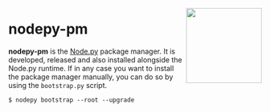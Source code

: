 <img src="https://i.imgur.com/IfmOKFI.png" align="right" width="150px"></img>

# nodepy-pm

**nodepy-pm** is the [Node.py] package manager. It is developed, released
and also installed alongside the Node.py runtime. If in any case you want
to install the package manager manually, you can do so by using the
`bootstrap.py` script.

    $ nodepy bootstrap --root --upgrade

  [Node.py]: https://github.com/nodepy/nodepy
